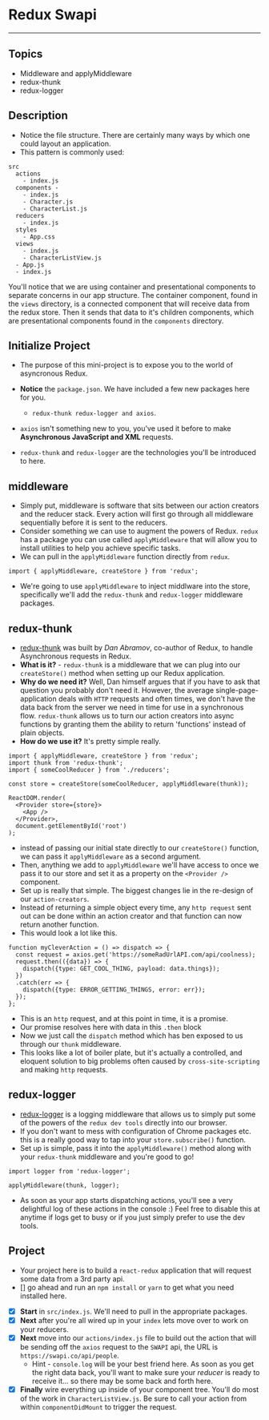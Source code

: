# Redux Swapi

---

## Topics

- Middleware and applyMiddleware
- redux-thunk
- redux-logger

## Description

- Notice the file structure. There are certainly many ways by which one could layout an application.
- This pattern is commonly used:

```
src
  actions
    - index.js
  components -
    - index.js
    - Character.js
    - CharacterList.js
  reducers
    - index.js
  styles
    - App.css
  views
    - index.js
    - CharacterListView.js
  - App.js
  - index.js
```

You'll notice that we are using container and presentational components to separate concerns in our app structure. The container component, found in the `views` directory, is a connected component that will receive data from the redux store. Then it sends that data to it's children components, which are presentational components found in the `components` directory.

## Initialize Project

- The purpose of this mini-project is to expose you to the world of asyncronous Redux.
- **Notice** the `package.json`. We have included a few new packages here for you.

  - `redux-thunk redux-logger and axios`.

- `axios` isn't something new to you, you've used it before to make **Asynchronous JavaScript and XML** requests.
- `redux-thunk` and `redux-logger` are the technologies you'll be introduced to here.

## middleware

- Simply put, middleware is software that sits between our action creators and the reducer stack. Every action will first go through all middleware sequentially before it is sent to the reducers.
- Consider something we can use to augment the powers of Redux. `redux` has a package you can use called `applyMiddleware` that will allow you to install utilities to help you achieve specific tasks.
- We can pull in the `applyMiddleware` function directly from `redux`.

```
import { applyMiddleware, createStore } from 'redux';
```

- We're going to use `applyMiddleware` to inject middlware into the store, specifically we'll add the `redux-thunk` and `redux-logger` middleware packages.

## redux-thunk

- [redux-thunk](https://github.com/gaearon/redux-thunk) was built by _Dan Abramov_, co-author of Redux, to handle Asynchronous requests in Redux.
- **What is it?** - `redux-thunk` is a middleware that we can plug into our `createStore()` method when setting up our Redux application.
- **Why do we need it?** Well, Dan himself argues that if you have to ask that question you probably don't need it. However, the average single-page-application deals with `HTTP` requests and often times, we don't have the data back from the server we need in time for use in a synchronous flow. `redux-thunk` allows us to turn our action creators into async functions by granting them the ability to return 'functions' instead of plain objects.
- **How do we use it?** It's pretty simple really.

```
import { applyMiddleware, createStore } from 'redux';
import thunk from 'redux-thunk';
import { someCoolReducer } from './reducers';

const store = createStore(someCoolReducer, applyMiddleware(thunk));

ReactDOM.render(
  <Provider store={store}>
    <App />
  </Provider>,
  document.getElementById('root')
);
```

- instead of passing our initial state directly to our `createStore()` function, we can pass it `applyMiddleware` as a second argument.
- Then, anything we add to `applyMiddleware` we'll have access to once we pass it to our store and set it as a property on the `<Provider />` component.
- Set up is really that simple. The biggest changes lie in the re-design of our `action-creators`.
- Instead of returning a simple object every time, any `http request` sent out can be done within an action creator and that function can now return another function.
- This would look a lot like this.

```
function myCleverAction = () => dispatch => {
  const request = axios.get('https://someRadUrlAPI.com/api/coolness);
  request.then(({data}) => {
    dispatch({type: GET_COOL_THING, payload: data.things});
  })
  .catch(err => {
    dispatch({type: ERROR_GETTING_THINGS, error: err});
  });
};
```

- This is an `http` request, and at this point in time, it is a promise.
- Our promise resolves here with data in this `.then` block
- Now we just call the `dispatch` method which has ben exposed to us through our `thunk` middleware.
- This looks like a lot of boiler plate, but it's actually a controlled, and eloquent solution to big problems often caused by `cross-site-scripting` and making `http` requests.

## redux-logger

- [redux-logger](https://github.com/evgenyrodionov/redux-logger) is a logging middleware that allows us to simply put some of the powers of the `redux dev tools` directly into our browser.
- If you don't want to mess with configuration of Chrome packages etc. this is a really good way to tap into your `store.subscribe()` function.
- Set up is simple, pass it into the `applyMiddleware()` method along with your `redux-thunk` middleware and you're good to go!

```
import logger from 'redux-logger';

applyMiddleware(thunk, logger);
```

- As soon as your app starts dispatching actions, you'll see a very delightful log of these actions in the console :) Feel free to disable this at anytime if logs get to busy or if you just simply prefer to use the dev tools.

## Project

- Your project here is to build a `react-redux` application that will request some data from a 3rd party api.
- [] go ahead and run an `npm install` or `yarn` to get what you need installed here.
- [X] **Start** in `src/index.js`. We'll need to pull in the appropriate packages.
- [X] **Next** after you're all wired up in your `index` lets move over to work on your reducers.
- [X] **Next** move into our `actions/index.js` file to build out the action that will be sending off the `axios` request to the `SWAPI` api, the URL is `https://swapi.co/api/people`.
  - Hint - `console.log` will be your best friend here. As soon as you get the right data back, you'll want to make sure your _reducer_ is ready to receive it... so there may be some back and forth here.
- [X] **Finally** wire everything up inside of your component tree. You'll do most of the work in `CharacterListView.js`. Be sure to call your action from within `componentDidMount` to trigger the request.